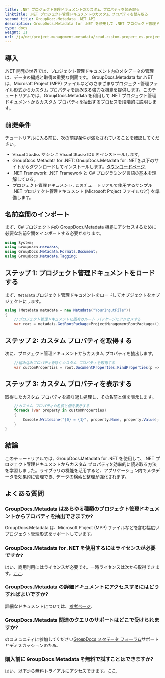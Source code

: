 ```yaml
---
title: .NET プロジェクト管理ドキュメントのカスタム プロパティを読み取る
linktitle: .NET プロジェクト管理ドキュメントのカスタム プロパティを読み取る
second_title: GroupDocs.Metadata .NET API
description: GroupDocs.Metadata for .NET を使用して .NET プロジェクト管理ドキュメントからカスタム プロパティを抽出する方法を学びます。メタデータ管理を強化します。
type: docs
weight: 11
url: /ja/net/project-management-metadata/read-custom-properties-project-management-documents/
---
```

## 導入
.NET 開発の世界では、プロジェクト管理ドキュメント内のメタデータの管理は、データの編成と取得の重要な側面です。 GroupDocs.Metadata for .NET は、Microsoft Project (MPP) ファイルなどのさまざまなプロジェクト管理ファイル形式からカスタム プロパティを読み取る強力な機能を提供します。このチュートリアルでは、GroupDocs.Metadata を利用して .NET プロジェクト管理ドキュメントからカスタム プロパティを抽出するプロセスを段階的に説明します。
## 前提条件
チュートリアルに入る前に、次の前提条件が満たされていることを確認してください。
- Visual Studio: マシンに Visual Studio IDE をインストールします。
-  GroupDocs.Metadata for .NET: GroupDocs.Metadata for .NETを以下のサイトからダウンロードしてインストールします。[ダウンロードページ](https://releases.groupdocs.com/metadata/net/).
- .NET Framework: .NET Framework と C# プログラミング言語の基本を理解している。
- プロジェクト管理ドキュメント: このチュートリアルで使用するサンプル .NET プロジェクト管理ドキュメント (Microsoft Project ファイルなど) を準備します。

## 名前空間のインポート
まず、C# プロジェクト内の GroupDocs.Metadata 機能にアクセスするために必要な名前空間をインポートする必要があります。
```csharp
using System;
using GroupDocs.Metadata;
using GroupDocs.Metadata.Formats.Document;
using GroupDocs.Metadata.Tagging;
```
## ステップ 1: プロジェクト管理ドキュメントをロードする
まず、`Metadata`プロジェクト管理ドキュメントをロードしてオブジェクトをオブジェクトにします。
```csharp
using (Metadata metadata = new Metadata("YourInputFile"))
{
    //プロジェクト管理ドキュメントに固有のルート パッケージにアクセスする
    var root = metadata.GetRootPackage<ProjectManagementRootPackage>();
```
## ステップ 2: カスタム プロパティを取得する
次に、プロジェクト管理ドキュメントからカスタム プロパティを抽出します。
```csharp
    //組み込みプロパティを除くカスタム プロパティを取得する
    var customProperties = root.DocumentProperties.FindProperties(p => !p.Tags.Contains(Tags.Document.BuiltIn));
```
## ステップ 3: カスタム プロパティを表示する
取得したカスタム プロパティを繰り返し処理し、その名前と値を表示します。
```csharp
    //カスタム プロパティの名前と値を表示する
    foreach (var property in customProperties)
    {
        Console.WriteLine("{0} = {1}", property.Name, property.Value);
    }
}
```

## 結論
このチュートリアルでは、GroupDocs.Metadata for .NET を使用して、.NET プロジェクト管理ドキュメントからカスタム プロパティを効率的に読み取る方法を学習しました。ライブラリの機能を活用すると、アプリケーション内でメタデータを効果的に管理でき、データの検索と整理が強化されます。

## よくある質問
### GroupDocs.Metadata はあらゆる種類のプロジェクト管理ドキュメントからプロパティを抽出できますか?
GroupDocs.Metadata は、Microsoft Project (MPP) ファイルなどを含む幅広いプロジェクト管理形式をサポートしています。
### GroupDocs.Metadata for .NET を使用するにはライセンスが必要ですか?
はい、商用利用にはライセンスが必要です。一時ライセンスは次から取得できます。[ここ](https://purchase.groupdocs.com/temporary-license/).
### GroupDocs.Metadata の詳細ドキュメントにアクセスするにはどうすればよいですか?
詳細なドキュメントについては、[参考ページ](https://reference.groupdocs.com/metadata/net/).
### GroupDocs.Metadata 関連のクエリのサポートはどこで受けられますか?
のコミュニティに参加してください[GroupDocs メタデータ フォーラム](https://forum.groupdocs.com/c/metadata/14)サポートとディスカッションのため。
### 購入前に GroupDocs.Metadata を無料で試すことはできますか?
はい、以下から無料トライアルにアクセスできます。[ここ](https://releases.groupdocs.com/).